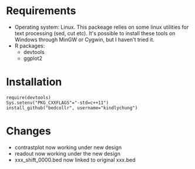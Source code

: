 # Requirements

* Operating system: Linux. This packeage relies on some linux utilities for text processing (sed, cut etc).
It's possible to install these tools on Windows through MinGW or Cygwin, but I haven't tried it.
* R packages:
    * devtools
    * ggplot2

# Installation

    require(devtools)
    Sys.setenv("PKG_CXXFLAGS"="-std=c++11")
    install_github("bedcollr", username="kindlychung")

# Changes

* contrastplot now working under new design
* readout now working under the new design
* xxx_shift_0000.bed now linked to original xxx.bed
